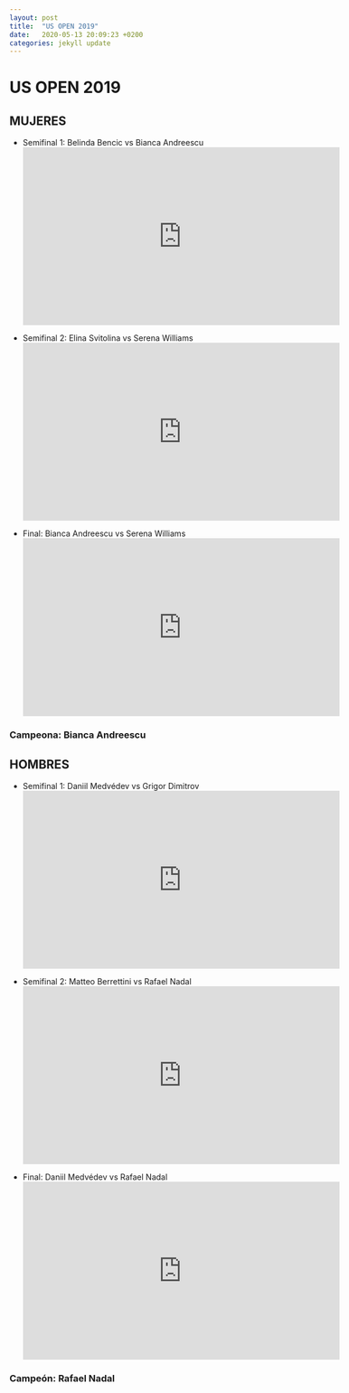 ```yaml
---
layout: post
title:  "US OPEN 2019"
date:   2020-05-13 20:09:23 +0200
categories: jekyll update
---
```


# US OPEN 2019

## MUJERES
* Semifinal 1: Belinda Bencic vs Bianca Andreescu <iframe width="560" height="315" src="https://www.youtube.com/embed/3jnwDhw8hjk" frameborder="0" allow="accelerometer; autoplay; encrypted-media; gyroscope; picture-in-picture" allowfullscreen></iframe>

* Semifinal 2: Elina Svitolina vs Serena Williams <iframe width="560" height="315" src="https://www.youtube.com/embed/UbKRMsnyrfc" frameborder="0" allow="accelerometer; autoplay; encrypted-media; gyroscope; picture-in-picture" allowfullscreen></iframe>

* Final: Bianca Andreescu vs Serena Williams <iframe width="560" height="315" src="https://www.youtube.com/embed/gTdKP61cXhc" frameborder="0" allow="accelerometer; autoplay; encrypted-media; gyroscope; picture-in-picture" allowfullscreen></iframe>

### Campeona: Bianca Andreescu

## HOMBRES
* Semifinal 1: Daniil Medvédev vs Grigor Dimitrov <iframe width="560" height="315" src="https://www.youtube.com/embed/X9cQpiWygP0" frameborder="0" allow="accelerometer; autoplay; encrypted-media; gyroscope; picture-in-picture" allowfullscreen></iframe>

* Semifinal 2: Matteo Berrettini vs Rafael Nadal <iframe width="560" height="315" src="https://www.youtube.com/embed/-_fqm-cW4TY" frameborder="0" allow="accelerometer; autoplay; encrypted-media; gyroscope; picture-in-picture" allowfullscreen></iframe>

* Final: Daniil Medvédev vs Rafael Nadal <iframe width="560" height="315" src="https://www.youtube.com/embed/S63gJTsLiXc" frameborder="0" allow="accelerometer; autoplay; encrypted-media; gyroscope; picture-in-picture" allowfullscreen></iframe>

### Campeón: Rafael Nadal
